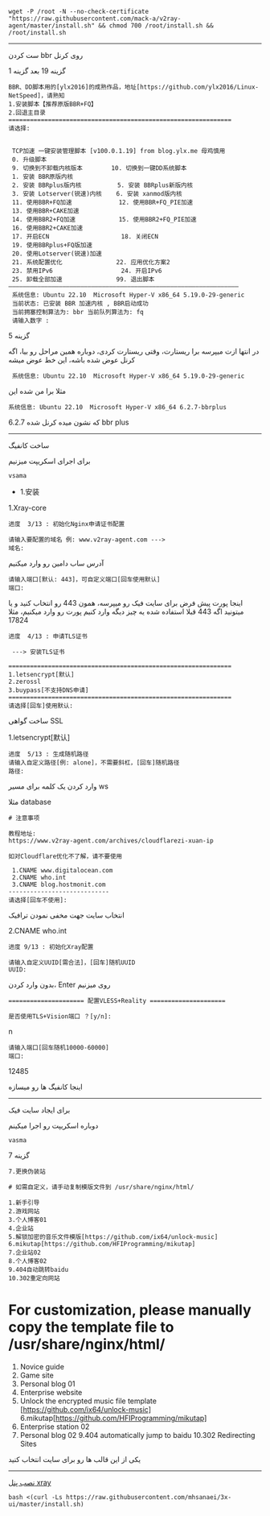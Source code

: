 ```
wget -P /root -N --no-check-certificate "https://raw.githubusercontent.com/mack-a/v2ray-agent/master/install.sh" && chmod 700 /root/install.sh && /root/install.sh
```

***
ست کردن bbr روی کرنل

گزینه 19
بعد گزینه 1
```
BBR、DD脚本用的[ylx2016]的成熟作品，地址[https://github.com/ylx2016/Linux-NetSpeed]，请熟知 
1.安装脚本【推荐原版BBR+FQ】 
2.回退主目录 
============================================================== 
请选择:

```


```

 TCP加速 一键安装管理脚本 [v100.0.1.19] from blog.ylx.me 母鸡慎用
 0. 升级脚本
 9. 切换到不卸载内核版本        10. 切换到一键DD系统脚本
 1. 安装 BBR原版内核
 2. 安装 BBRplus版内核          5. 安装 BBRplus新版内核
 3. 安装 Lotserver(锐速)内核    6. 安装 xanmod版内核
 11. 使用BBR+FQ加速             12. 使用BBR+FQ_PIE加速 
 13. 使用BBR+CAKE加速
 14. 使用BBR2+FQ加速            15. 使用BBR2+FQ_PIE加速 
 16. 使用BBR2+CAKE加速
 17. 开启ECN                    18. 关闭ECN
 19. 使用BBRplus+FQ版加速 
 20. 使用Lotserver(锐速)加速 
 21. 系统配置优化               22. 应用优化方案2
 23. 禁用IPv6                   24. 开启IPv6
 25. 卸载全部加速               99. 退出脚本 
————————————————————————————————————————————————————————————————
 系统信息: Ubuntu 22.10  Microsoft Hyper-V x86_64 5.19.0-29-generic 
 当前状态: 已安装 BBR 加速内核 , BBR启动成功
 当前拥塞控制算法为: bbr 当前队列算法为: fq 
 请输入数字 :

```
گزینه 5

در انتها ازت میپرسه برا ریستارت، وقتی ریستارت کردی، دوباره همین مراحل رو بیا، اگه کرنل عوض شده باشه، این خط عوض میشه

```
 系统信息: Ubuntu 22.10  Microsoft Hyper-V x86_64 5.19.0-29-generic
 ```
 مثلا برا من شده این
 
 ```
 系统信息: Ubuntu 22.10  Microsoft Hyper-V x86_64 6.2.7-bbrplus 
 ```
 که نشون میده کرنل شده 6.2.7 bbr plus
 
 

***
ساخت کانفیگ

برای اجرای اسکریپت میزنیم 

```
vsama
```


- 1.安装 

1.Xray-core

```
进度  3/13 : 初始化Nginx申请证书配置 

请输入要配置的域名 例: www.v2ray-agent.com ---> 
域名:
```
آدرس ساب دامین رو وارد میکنیم

```
请输入端口[默认: 443]，可自定义端口[回车使用默认] 
端口:
```
اینجا پورت پیش فرض برای سایت فیک رو میپرسه، همون 443 رو انتخاب کنید و یا میتونید اگه 443 قبلا استفاده شده یه چیز دیگه وارد کنیم
پورت رو وارد میکنیم، مثلا 17824

```
进度  4/13 : 申请TLS证书
 
 ---> 安装TLS证书 

============================================================== 
1.letsencrypt[默认] 
2.zerossl 
3.buypass[不支持DNS申请] 
============================================================== 
请选择[回车]使用默认:
```

ساخت گواهی SSL

1.letsencrypt[默认] 

```
进度  5/13 : 生成随机路径 
请输入自定义路径[例: alone]，不需要斜杠，[回车]随机路径 
路径:
```

وارد کردن یک کلمه برای مسیر ws

مثلا database


```
# 注意事项 

教程地址: 
https://www.v2ray-agent.com/archives/cloudflarezi-xuan-ip 

如对Cloudflare优化不了解，请不要使用 

 1.CNAME www.digitalocean.com 
 2.CNAME who.int 
 3.CNAME blog.hostmonit.com 
---------------------------- 
请选择[回车不使用]:
```

انتخاب سایت جهت مخفی نمودن ترافیک 

 2.CNAME who.int 
 
 
 ```
 进度 9/13 : 初始化Xray配置 

请输入自定义UUID[需合法]，[回车]随机UUID 
UUID:
```

بدون وارد کردن، Enter  روی میزنیم


```
===================== 配置VLESS+Reality =====================
 
是否使用TLS+Vision端口 ？[y/n]:
```

n

```
请输入端口[回车随机10000-60000] 
端口:
````
12485

اینجا کانفیگ ها رو میسازه

***

برای ایجاد سایت فیک

دوباره اسکریپت رو اجرا میکینم

```
vasma
```

گزینه 7

```
7.更换伪装站 
```

```
# 如需自定义，请手动复制模版文件到 /usr/share/nginx/html/ 
 
1.新手引导 
2.游戏网站 
3.个人博客01 
4.企业站 
5.解锁加密的音乐文件模版[https://github.com/ix64/unlock-music] 
6.mikutap[https://github.com/HFIProgramming/mikutap] 
7.企业站02 
8.个人博客02 
9.404自动跳转baidu 
10.302重定向网站 

```

# For customization, please manually copy the template file to /usr/share/nginx/html/
 
1. Novice guide
2. Game site
3. Personal blog 01
4. Enterprise website
5. Unlock the encrypted music file template [https://github.com/ix64/unlock-music]
6.mikutap[https://github.com/HFIProgramming/mikutap]
7. Enterprise station 02
8. Personal blog 02
9.404 automatically jump to baidu
10.302 Redirecting Sites

یکی از این قالب ها رو برای سایت انتخاب کنید

***


[نصب پنل xray
](https://github.com/MHSanaei/3x-ui)

```
bash <(curl -Ls https://raw.githubusercontent.com/mhsanaei/3x-ui/master/install.sh)
```


